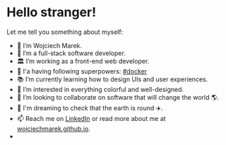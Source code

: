 # Hello stranger!
Let me tell you something about myself:
- 👋 I’m Wojciech Marek.
- 🌱 I’m a full-stack software developer.
- 🏛️ I’m working as a front-end web developer.
- 🌟 I'a having following superpowers: [#docker](https://github.com/wojciechmarek?tab=repositories&q=%23docker&type=&language=&sort=)
- 📚 I’m currently learning how to design UIs and user experiences.
- 💞️ I’m interested in everything colorful and well-designed.
- 👀 I’m looking to collaborate on software that will change the world 🌎.
- 🙈 I'm dreaming to check that the earth is round ✈️.
- 📫 Reach me on [LinkedIn](https://www.linkedin.com/in/wojciech-marek/) or read more about me at [wojciechmarek.github.io](https://wojciechmarek.github.io).
- 
<!---
wojciechmarek/wojciechmarek is a ✨ special ✨ repository because its `README.md` (this file) appears on your GitHub profile.
You can click the Preview link to take a look at your changes.
--->
